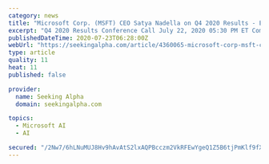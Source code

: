 ```yaml
---
category: news
title: "Microsoft Corp. (MSFT) CEO Satya Nadella on Q4 2020 Results - Earnings Call Transcript"
excerpt: "Q4 2020 Results Conference Call July 22, 2020 05:30 PM ET Company Participants Mike Spencer - General Manager and IR Satya Nadella - CEO Amy Hood - CFO Frank Brod - Chief Accounting Officer Keith Dolliver - Deputy General Counsel Conference Call Participants Keith Weiss - Morgan Stanley Heather Bellini - Goldman Sachs Mark Moerdler - Bernstein Research Kirk Materne - Evercore ISI Gregg Moskowitz - Mizuho Brent Thill - Jefferies Brad Zelnick - Credit Suisse Raimo Lenschow - Barclays Presentation Operator Greetings,"
publishedDateTime: 2020-07-23T06:28:00Z
webUrl: "https://seekingalpha.com/article/4360065-microsoft-corp-msft-ceo-satya-nadella-on-q4-2020-results-earnings-call-transcript"
type: article
quality: 11
heat: 11
published: false

provider:
  name: Seeking Alpha
  domain: seekingalpha.com

topics:
  - Microsoft AI
  - AI

secured: "/2Nw7/6hLNuMUJ8Hv9hAvAtS2lxAQPBcczm2VkRFEwYgeQ1Z5B6tjPmKlf9fXU92vjla7NQRxjqDkcNjDUTGtye3KbK6jXfwoaHa+hLPXLpHTdMhy7nt7ADKGIBucBWyZTe1FCpPiQL1THNcOGyzRUXH4yw7q+AkC1eDtHOM62ZaloZwrtGUGH0visAAN//CgUpg1Vyme2Ly46k1m0TXvbC2sy3HqGQONVSYnVQ06Lil28Ut6xwZkGzNgj6jU9dO4NPsJF0qxVB3IppiO1S1S5+IcW/WAAGQ5wZQGa47KDh/Rv20ml1Hj7jAwNE9+lY7pWJnv+/9mZWmQTDnbT2HTg==;dUn12zZKebpKAqqWK5Knxg=="
---
```


